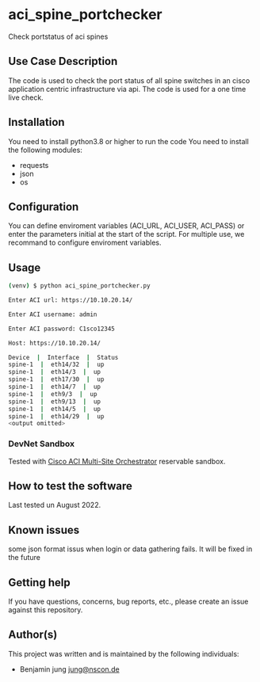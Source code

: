 # aci_spine_portchecker

Check portstatus of aci spines
 
## Use Case Description

The code is used to check the port status of all spine switches in an cisco application centric infrastructure via api.
The code is used for a one time live check.

## Installation

You need to install python3.8 or higher to run the code
You need to install the following modules:
- requests
- json
- os

## Configuration

You can define enviroment variables (ACI_URL, ACI_USER, ACI_PASS) or enter the parameters initial at the start of the script.
For multiple use, we recommand to configure enviroment variables.

## Usage

```bash
(venv) $ python aci_spine_portchecker.py

Enter ACI url: https://10.10.20.14/

Enter ACI username: admin

Enter ACI password: C1sco12345

Host: https://10.10.20.14/

Device  |  Interface  |  Status
spine-1  |  eth14/32  |  up
spine-1  |  eth14/3  |  up
spine-1  |  eth17/30  |  up
spine-1  |  eth14/7  |  up
spine-1  |  eth9/3  |  up
spine-1  |  eth9/13  |  up
spine-1  |  eth14/5  |  up
spine-1  |  eth14/29  |  up
<output omitted>
```

### DevNet Sandbox

Tested with [Cisco ACI Multi-Site Orchestrator](https://devnetsandbox.cisco.com/RM/Diagram/Index/94913e15-002f-4b2a-b241-8eeed50ebbf8) reservable sandbox.

## How to test the software

Last tested un August 2022.

## Known issues

some json format issus when login or data gathering fails. It will be fixed in the future

## Getting help

If you have questions, concerns, bug reports, etc., please create an issue against this repository.

## Author(s)

This project was written and is maintained by the following individuals:

* Benjamin jung <jung@nscon.de>
